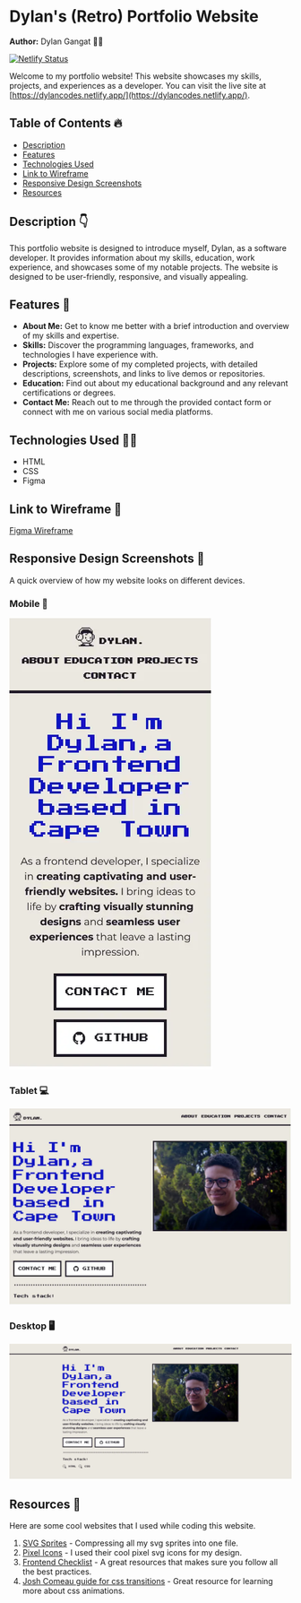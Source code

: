# Dylan's (Retro) Portfolio Website

**Author:** Dylan Gangat 🙋‍♂️

[![Netlify Status](https://api.netlify.com/api/v1/badges/5ac227fb-f015-448a-90a7-6269c81b6688/deploy-status)](https://app.netlify.com/sites/dylancodes/deploys)

Welcome to my portfolio website! This website showcases my skills, projects, and experiences as a developer. You can visit the live site at [https://dylancodes.netlify.app/](https://dylancodes.netlify.app/).

## Table of Contents 🔥

- [Description](#description)
- [Features](#features)
- [Technologies Used](#technologies-used)
- [Link to Wireframe](#link-to-wireframe)
- [Responsive Design Screenshots](#responsive-design-screenshots)
- [Resources](#resources)

## <a id="description">Description</a> 👇

This portfolio website is designed to introduce myself, Dylan, as a software developer. It provides information about my skills, education, work experience, and showcases some of my notable projects. The website is designed to be user-friendly, responsive, and visually appealing.

## <a id="features">Features</a> 🧩

- **About Me:** Get to know me better with a brief introduction and overview of my skills and expertise.
- **Skills:** Discover the programming languages, frameworks, and technologies I have experience with.
- **Projects:** Explore some of my completed projects, with detailed descriptions, screenshots, and links to live demos or repositories.
- **Education:** Find out about my educational background and any relevant certifications or degrees.
- **Contact Me:** Reach out to me through the provided contact form or connect with me on various social media platforms.

## <a id="technologies-used">Technologies Used</a> 👨‍💻

- HTML
- CSS
- Figma

## <a id="link-to-wireframe">Link to Wireframe</a> 🎨

[Figma Wireframe](https://www.figma.com/file/YZZ3zVwQXarX1nIK8EAGhw/DYLGAN162_FTO2304_GroupA_DylanGangat_DigitalResume?type=design&node-id=0%3A1&t=GY9VilmpfDv6t7ST-1)

## <a id="responsive-design-screenshots">Responsive Design Screenshots</a> 📸

A quick overview of how my website looks on different devices.

### Mobile 📱

![Mobile Design](/images/designs/mobile-design.webp)

### Tablet 💻

![Tablet Design](/images/designs/tablet-design.webp)

### Desktop 🖥️

![Desktop Design](/images/designs/desktop-design.webp)

## <a id="resources">Resources</a> 🥇

Here are some cool websites that I used while coding this website.

1. [SVG Sprites](https://svgsprit.es/) - Compressing all my svg sprites into one file.
2. [Pixel Icons](https://www.streamlinehq.com/icons/pixel) - I used their cool pixel svg icons for my design.
3. [Frontend Checklist](https://frontendchecklist.io/) - A great resources that makes sure you follow all the best practices.
4. [Josh Comeau guide for css transitions](https://www.joshwcomeau.com/animation/css-transitions/#ease-6) - Great resource for learning more about css animations.
